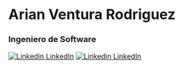 # Arian Ventura Rodriguez
### Ingeniero de Software
[![Linkedin](https://i.stack.imgur.com/gVE0j.png) LinkedIn](https://https://www.linkedin.com/in/v3n2r4)
[![Linkedin](https://i.stack.imgur.com/7x0xB.png) LinkedIn](https://https://www.linkedin.com/in/v3n2r4)
